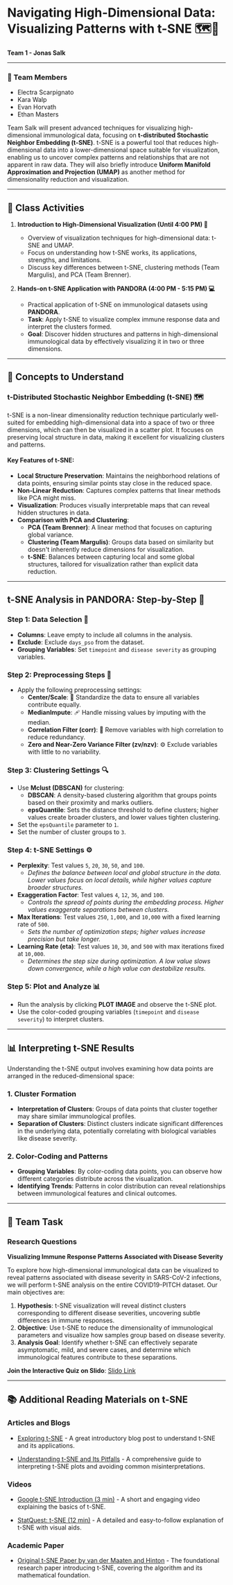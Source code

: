 # Navigating High-Dimensional Data: Visualizing Patterns with t-SNE 🗺️🔬
**Team 1 - Jonas Salk**

---

### 👥 Team Members
- Electra Scarpignato
- Kara Walp
- Evan Horvath
- Ethan Masters

Team Salk will present advanced techniques for visualizing high-dimensional immunological data, focusing on **t-distributed Stochastic Neighbor Embedding (t-SNE)**. t-SNE is a powerful tool that reduces high-dimensional data into a lower-dimensional space suitable for visualization, enabling us to uncover complex patterns and relationships that are not apparent in raw data. They will also briefly introduce **Uniform Manifold Approximation and Projection (UMAP)** as another method for dimensionality reduction and visualization.

---

## 🌟 Class Activities

1. **Introduction to High-Dimensional Visualization (Until 4:00 PM) 🧠**
   - Overview of visualization techniques for high-dimensional data: t-SNE and UMAP.
   - Focus on understanding how t-SNE works, its applications, strengths, and limitations.
   - Discuss key differences between t-SNE, clustering methods (Team Margulis), and PCA (Team Brenner).

2. **Hands-on t-SNE Application with PANDORA (4:00 PM - 5:15 PM) 💻**
   - Practical application of t-SNE on immunological datasets using **PANDORA**.
   - **Task**: Apply t-SNE to visualize complex immune response data and interpret the clusters formed.
   - **Goal**: Discover hidden structures and patterns in high-dimensional immunological data by effectively visualizing it in two or three dimensions.

---

## 🧩 Concepts to Understand

### t-Distributed Stochastic Neighbor Embedding (t-SNE) 🗺️
t-SNE is a non-linear dimensionality reduction technique particularly well-suited for embedding high-dimensional data into a space of two or three dimensions, which can then be visualized in a scatter plot. It focuses on preserving local structure in data, making it excellent for visualizing clusters and patterns.

#### Key Features of t-SNE:
- **Local Structure Preservation**: Maintains the neighborhood relations of data points, ensuring similar points stay close in the reduced space.
- **Non-Linear Reduction**: Captures complex patterns that linear methods like PCA might miss.
- **Visualization**: Produces visually interpretable maps that can reveal hidden structures in data.
- **Comparison with PCA and Clustering**:
  - **PCA (Team Brenner)**: A linear method that focuses on capturing global variance.
  - **Clustering (Team Margulis)**: Groups data based on similarity but doesn't inherently reduce dimensions for visualization.
  - **t-SNE**: Balances between capturing local and some global structures, tailored for visualization rather than explicit data reduction.

---

## t-SNE Analysis in PANDORA: Step-by-Step 🚀

### Step 1: Data Selection 📂
- **Columns**: Leave empty to include all columns in the analysis.
- **Exclude**: Exclude `days_pso` from the dataset.
- **Grouping Variables**: Set `timepoint` and `disease severity` as grouping variables.

### Step 2: Preprocessing Steps 🧹
- Apply the following preprocessing settings:
  - **Center/Scale**: 📏 Standardize the data to ensure all variables contribute equally.
  - **MedianImpute**: 🩹 Handle missing values by imputing with the median.
  - **Correlation Filter (corr)**: 🔗 Remove variables with high correlation to reduce redundancy.
  - **Zero and Near-Zero Variance Filter (zv/nzv)**: ⚙️ Exclude variables with little to no variability.

### Step 3: Clustering Settings 🔍
- Use **Mclust (DBSCAN)** for clustering:
  - **DBSCAN**: A density-based clustering algorithm that groups points based on their proximity and marks outliers.
  - **epsQuantile**: Sets the distance threshold to define clusters; higher values create broader clusters, and lower values tighten clustering.
- Set the `epsQuantile` parameter to `1`.
- Set the number of cluster groups to `3`.

### Step 4: t-SNE Settings ⚙️
- **Perplexity**: Test values `5`, `20`, `30`, `50`, and `100`.
  - *Defines the balance between local and global structure in the data. Lower values focus on local details, while higher values capture broader structures.*
- **Exaggeration Factor**: Test values `4`, `12`, `36`, and `100`.
  - *Controls the spread of points during the embedding process. Higher values exaggerate separations between clusters.*
- **Max Iterations**: Test values `250`, `1,000`, and `10,000` with a fixed learning rate of `500`.
  - *Sets the number of optimization steps; higher values increase precision but take longer.*
- **Learning Rate (eta)**: Test values `10`, `30`, and `500` with max iterations fixed at `10,000`.
  - *Determines the step size during optimization. A low value slows down convergence, while a high value can destabilize results.*

### Step 5: Plot and Analyze 📊
- Run the analysis by clicking **PLOT IMAGE** and observe the t-SNE plot.
- Use the color-coded grouping variables (`timepoint` and `disease severity`) to interpret clusters.

---

## 📊 Interpreting t-SNE Results

Understanding the t-SNE output involves examining how data points are arranged in the reduced-dimensional space:

### 1. **Cluster Formation**
- **Interpretation of Clusters**: Groups of data points that cluster together may share similar immunological profiles.
- **Separation of Clusters**: Distinct clusters indicate significant differences in the underlying data, potentially correlating with biological variables like disease severity.

### 2. **Color-Coding and Patterns**
- **Grouping Variables**: By color-coding data points, you can observe how different categories distribute across the visualization.
- **Identifying Trends**: Patterns in color distribution can reveal relationships between immunological features and clinical outcomes.

---

## 🎯 Team Task

### Research Questions

**Visualizing Immune Response Patterns Associated with Disease Severity**

To explore how high-dimensional immunological data can be visualized to reveal patterns associated with disease severity in SARS-CoV-2 infections, we will perform t-SNE analysis on the entire COVID19-PITCH dataset. Our main objectives are:

1. **Hypothesis**: t-SNE visualization will reveal distinct clusters corresponding to different disease severities, uncovering subtle differences in immune responses.
2. **Objective**: Use t-SNE to reduce the dimensionality of immunological parameters and visualize how samples group based on disease severity.
3. **Analysis Goal**: Identify whether t-SNE can effectively separate asymptomatic, mild, and severe cases, and determine which immunological features contribute to these separations.

**Join the Interactive Quiz on Slido**: [Slido Link](https://app.sli.do/event/cTfKSL3Dq2sHKMnfSArQMo)

---

## 📚 Additional Reading Materials on t-SNE

### Articles and Blogs
- [Exploring t-SNE](http://nickc1.github.io/dimensionality/reduction/2017/11/04/exploring-tsne.html) - A great introductory blog post to understand t-SNE and its applications.

- [Understanding t-SNE and Its Pitfalls](https://distill.pub/2016/misread-tsne/) - A comprehensive guide to interpreting t-SNE plots and avoiding common misinterpretations.

### Videos
- [Google t-SNE Introduction (3 min)](https://www.youtube.com/watch?v=wvsE8jm1GzE) - A short and engaging video explaining the basics of t-SNE.
  
- [StatQuest: t-SNE (12 min)](https://www.youtube.com/watch?v=NEaUSP4YerM) - A detailed and easy-to-follow explanation of t-SNE with visual aids.

### Academic Paper
- [Original t-SNE Paper by van der Maaten and Hinton](https://lvdmaaten.github.io/publications/papers/JMLR_2008.pdf) - The foundational research paper introducing t-SNE, covering the algorithm and its mathematical foundation.


